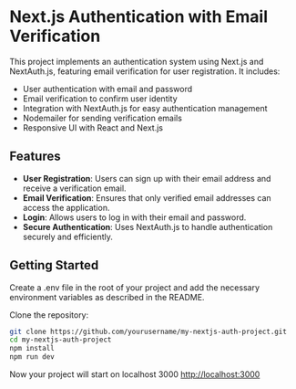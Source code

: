 # Next.js Authentication with Email Verification

This project implements an authentication system using Next.js and NextAuth.js, featuring email verification for user registration. It includes:

- User authentication with email and password
- Email verification to confirm user identity
- Integration with NextAuth.js for easy authentication management
- Nodemailer for sending verification emails
- Responsive UI with React and Next.js

## Features
- **User Registration**: Users can sign up with their email address and receive a verification email.
- **Email Verification**: Ensures that only verified email addresses can access the application.
- **Login**: Allows users to log in with their email and password.
- **Secure Authentication**: Uses NextAuth.js to handle authentication securely and efficiently.

## Getting Started
Create a .env file in the root of your project and add the necessary environment variables as described in the README.

Clone the repository:
   ```sh
   git clone https://github.com/yourusername/my-nextjs-auth-project.git
   cd my-nextjs-auth-project
   npm install
   npm run dev
   ```
Now your project will start on localhost 3000 
[http://localhost:3000](http://localhost:3000)



